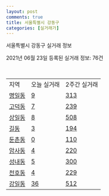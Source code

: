 ```yaml
---
layout: post
comments: true
title: 서울특별시 강동구
categories: [실거래가]
---
```


서울특별시 강동구 실거래 정보

2021년 06월 23일 등록된 실거래 정보: 76건

<script type="text/javascript">
  google.charts.load('current', {'packages':['corechart']});
  google.charts.setOnLoadCallback(drawChart);

  function drawChart() {
    var data = google.visualization.arrayToDataTable([['거래일', '매매', '전월세', '전매'], ['2021-02', 1, 39, 0], ['2021-03', 8, 182, 1], ['2021-04', 112, 456, 1], ['2021-05', 307, 805, 0], ['2021-06', 36, 677, 0]]);

    var options = {
      title: '최근 유형별 거래량 추이',
      legend: { position: 'bottom' }
    };

    var chart = new google.visualization.LineChart(document.getElementById('columnchart_material'));
    chart.draw(data, (options));
  }
</script>

<div id="columnchart_material" style="width: 450px; margin-left: -35px"></div>
<br>
<table class="sortable">
  <tr>
    <td>지역</td>
    <td>오늘 실거래</td>
    <td>2주간 실거래</td>
  </tr>

  
  <tr class="item">
    <td><a href="1174010100.html">명일동</a></td>
    <td><a href="1174010100.html">9</a></td>
    <td><a href="1174010100.html">313</a></td>
  </tr>
    

  <tr class="item">
    <td><a href="1174010200.html">고덕동</a></td>
    <td><a href="1174010200.html">7</a></td>
    <td><a href="1174010200.html">239</a></td>
  </tr>
    

  <tr class="item">
    <td><a href="1174010300.html">상일동</a></td>
    <td><a href="1174010300.html">8</a></td>
    <td><a href="1174010300.html">508</a></td>
  </tr>
    

  <tr class="item">
    <td><a href="1174010500.html">길동</a></td>
    <td><a href="1174010500.html">3</a></td>
    <td><a href="1174010500.html">194</a></td>
  </tr>
    

  <tr class="item">
    <td><a href="1174010600.html">둔촌동</a></td>
    <td><a href="1174010600.html">0</a></td>
    <td><a href="1174010600.html">110</a></td>
  </tr>
    

  <tr class="item">
    <td><a href="1174010700.html">암사동</a></td>
    <td><a href="1174010700.html">4</a></td>
    <td><a href="1174010700.html">220</a></td>
  </tr>
    

  <tr class="item">
    <td><a href="1174010800.html">성내동</a></td>
    <td><a href="1174010800.html">5</a></td>
    <td><a href="1174010800.html">300</a></td>
  </tr>
    

  <tr class="item">
    <td><a href="1174010900.html">천호동</a></td>
    <td><a href="1174010900.html">4</a></td>
    <td><a href="1174010900.html">229</a></td>
  </tr>
    

  <tr class="item">
    <td><a href="1174011000.html">강일동</a></td>
    <td><a href="1174011000.html">36</a></td>
    <td><a href="1174011000.html">512</a></td>
  </tr>
    


</table>


    